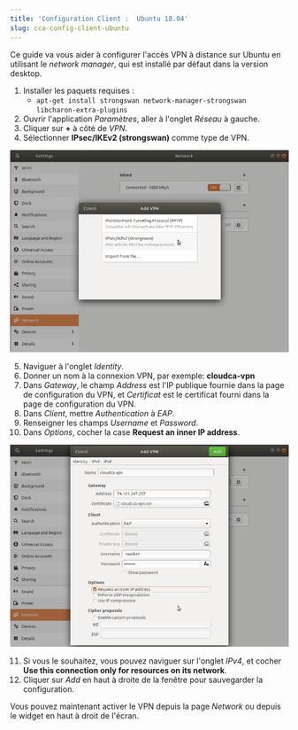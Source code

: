 ```yaml
---
title: 'Configuration Client :  Ubuntu 18.04'
slug: cca-config-client-ubuntu
---
```



Ce guide va vous aider à configurer l'accès VPN à distance sur Ubuntu en utilisant le *network manager*, qui est installé par défaut dans la version desktop.

1. Installer les paquets requises :
   - `apt-get install strongswan network-manager-strongswan libcharon-extra-plugins`
1. Ouvrir l'application *Paramètres*, aller à l'onglet *Réseau* à gauche.
1. Cliquer sur **+** à côté de *VPN*.
1. Sélectionner **IPsec/IKEv2 (strongswan)** comme type de VPN.

![Sélection de VPN](/assets/Lx-1-Strongswan.png)

5. Naviguer à l'onglet *Identity*.
5. Donner un nom à la connexion VPN, par exemple: **cloudca-vpn**
5. Dans *Gateway*, le champ *Address* est l'IP publique fournie dans la page de configuration du VPN, et *Certificat* est le certificat fourni dans la page de configuration du VPN.
5. Dans *Client*, mettre *Authentication* à *EAP*.
5. Renseigner les champs *Username* et *Password*.
5. Dans *Options*, cocher la case **Request an inner IP address**.

![Page de configuration du VPN](/assets/Lx-2-Request-internal.png)

11. Si vous le souhaitez, vous pouvez naviguer sur l'onglet *IPv4*, et cocher **Use this connection only for resources on its network**.
11. Cliquer sur *Add* en haut à droite de la fenêtre pour sauvegarder la configuration.


Vous pouvez maintenant activer le VPN depuis la page *Network* ou depuis le widget en haut à droit de l'écran.
